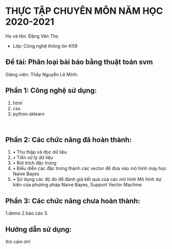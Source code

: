 # THỰC TẬP CHUYÊN MÔN NĂM HỌC 2020-2021
Họ và tên: Đặng Văn Thọ
     
* Lớp: Công nghệ thông tin-K59

## Đề tài: Phân loại bài báo bằng thuật toán svm
Giảng viên: Thầy Nguyễn Lê Minh. 

## Phần 1: Công nghệ sử dụng:
1. html
2. css
3. python sklearn

  

## Phần 2: Các chức năng đã hoàn thành:
1. •	Thu thập  và đọc dữ liệu
2. •	Tiền xử lý dữ liệu
3. •	Rút trích đặc trưng
4. •	Biểu diễn các đặc trưng thành các vector để đưa vào mô hình máy học Naive Bayes
5. •	Sử dụng các độ đo để đánh giá kết quả của các mô hình
	Mô hình dự kiến của phương pháp Naive Bayes, Support Vector Machine


## Phần 3: Các chức năng chưa hoàn thành:
1.demo
2.báo cáo
3.

## Hướng dẫn sử dụng:


Xin cám ơn!
